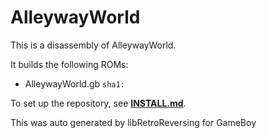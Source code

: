 # AlleywayWorld

This is a disassembly of AlleywayWorld.

It builds the following ROMs:

- AlleywayWorld.gb `sha1: `

To set up the repository, see [**INSTALL.md**](INSTALL.md).

This was auto generated by libRetroReversing for GameBoy